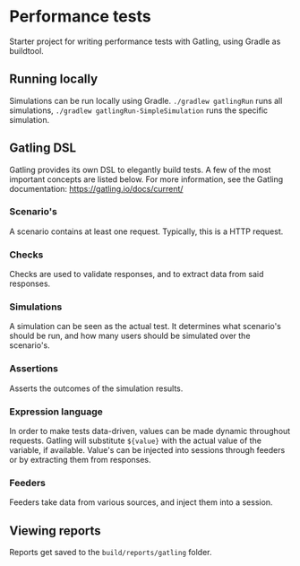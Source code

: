 # Performance tests

Starter project for writing performance tests with Gatling, using Gradle as buildtool.

## Running locally
Simulations can be run locally using Gradle.
```./gradlew gatlingRun``` runs all simulations, ```./gradlew gatlingRun-SimpleSimulation``` runs the specific simulation.

## Gatling DSL
Gatling provides its own DSL to elegantly build tests. A few of the most important concepts are listed below. For more information, see the Gatling documentation: https://gatling.io/docs/current/

### Scenario's
A scenario contains at least one request. Typically, this is a HTTP request.

### Checks
Checks are used to validate responses, and to extract data from said responses.

### Simulations
A simulation can be seen as the actual test. It determines what scenario's should be run, and how many users should be simulated over the scenario's.

### Assertions
Asserts the outcomes of the simulation results.

### Expression language
In order to make tests data-driven, values can be made dynamic throughout requests. Gatling will substitute ```${value}``` with the actual value of the variable, if available. Value's can be injected into sessions through feeders or by extracting them from responses.

### Feeders
Feeders take data from various sources, and inject them into a session.

## Viewing reports
Reports get saved to the ```build/reports/gatling``` folder.
